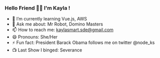 ### Hello Friend 👋🏾  I'm Kayla !

- 🌱 I’m currently learning Vue.js, AWS
- 💬 Ask me about: Mr Robot, Domino Masters
- 📫 How to reach me: kaylasmart.sde@gmail.com
- 😄 Pronouns: She/Her
- ⚡ Fun fact: President Barack Obama follows me on twitter @node_ks
- 📺 Last Show I binged: Severance 

<!--
**KaylaSmart/kaylasmart** is a ✨ _special_ ✨ repository because its `README.md` (this file) appears on your GitHub profile.
- 👯 I’m looking to collaborate on ...
- 🤔 I’m looking for help with ..
Here are some ideas to get you started:

- 
-->
<!-- <a href="https://app.daily.dev/nodeks"><img src="https://api.daily.dev/devcards/32c3a13d1aae44ea8a2f9a1a75e1de4d.png?r=bql" width="400" alt="Kayla Smart's Dev Card"/></a> -->
